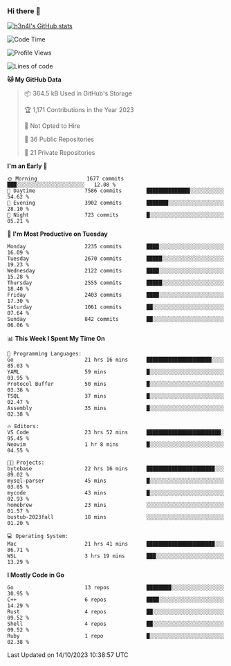 ### Hi there 👋

[![h3n4l's GitHub stats](https://github-readme-stats.vercel.app/api?username=h3n4l&count_private=true&show_icons=true&theme=radical)](https://github.com/h3n4l/github-readme-stats)

<!--START_SECTION:waka-->
![Code Time](http://img.shields.io/badge/Code%20Time-1%2C615%20hrs%2041%20mins-blue)

![Profile Views](http://img.shields.io/badge/Profile%20Views-0-blue)

![Lines of code](https://img.shields.io/badge/From%20Hello%20World%20I%27ve%20Written-3.8%20million%20lines%20of%20code-blue)

**🐱 My GitHub Data** 

> 📦 364.5 kB Used in GitHub's Storage 
 > 
> 🏆 1,171 Contributions in the Year 2023
 > 
> 🚫 Not Opted to Hire
 > 
> 📜 36 Public Repositories 
 > 
> 🔑 21 Private Repositories 
 > 
**I'm an Early 🐤** 

```text
🌞 Morning                1677 commits        ███░░░░░░░░░░░░░░░░░░░░░░   12.08 % 
🌆 Daytime                7586 commits        ██████████████░░░░░░░░░░░   54.62 % 
🌃 Evening                3902 commits        ███████░░░░░░░░░░░░░░░░░░   28.10 % 
🌙 Night                  723 commits         █░░░░░░░░░░░░░░░░░░░░░░░░   05.21 % 
```
📅 **I'm Most Productive on Tuesday** 

```text
Monday                   2235 commits        ████░░░░░░░░░░░░░░░░░░░░░   16.09 % 
Tuesday                  2670 commits        █████░░░░░░░░░░░░░░░░░░░░   19.23 % 
Wednesday                2122 commits        ████░░░░░░░░░░░░░░░░░░░░░   15.28 % 
Thursday                 2555 commits        █████░░░░░░░░░░░░░░░░░░░░   18.40 % 
Friday                   2403 commits        ████░░░░░░░░░░░░░░░░░░░░░   17.30 % 
Saturday                 1061 commits        ██░░░░░░░░░░░░░░░░░░░░░░░   07.64 % 
Sunday                   842 commits         ██░░░░░░░░░░░░░░░░░░░░░░░   06.06 % 
```


📊 **This Week I Spent My Time On** 

```text
💬 Programming Languages: 
Go                       21 hrs 16 mins      █████████████████████░░░░   85.03 % 
YAML                     59 mins             █░░░░░░░░░░░░░░░░░░░░░░░░   03.95 % 
Protocol Buffer          50 mins             █░░░░░░░░░░░░░░░░░░░░░░░░   03.36 % 
TSQL                     37 mins             █░░░░░░░░░░░░░░░░░░░░░░░░   02.47 % 
Assembly                 35 mins             █░░░░░░░░░░░░░░░░░░░░░░░░   02.38 % 

🔥 Editors: 
VS Code                  23 hrs 52 mins      ████████████████████████░   95.45 % 
Neovim                   1 hr 8 mins         █░░░░░░░░░░░░░░░░░░░░░░░░   04.55 % 

🐱‍💻 Projects: 
bytebase                 22 hrs 16 mins      ██████████████████████░░░   89.02 % 
mysql-parser             45 mins             █░░░░░░░░░░░░░░░░░░░░░░░░   03.05 % 
mycode                   43 mins             █░░░░░░░░░░░░░░░░░░░░░░░░   02.93 % 
homebrew                 23 mins             ░░░░░░░░░░░░░░░░░░░░░░░░░   01.57 % 
bustub-2023fall          18 mins             ░░░░░░░░░░░░░░░░░░░░░░░░░   01.20 % 

💻 Operating System: 
Mac                      21 hrs 41 mins      ██████████████████████░░░   86.71 % 
WSL                      3 hrs 19 mins       ███░░░░░░░░░░░░░░░░░░░░░░   13.29 % 
```

**I Mostly Code in Go** 

```text
Go                       13 repos            ████████░░░░░░░░░░░░░░░░░   30.95 % 
C++                      6 repos             ████░░░░░░░░░░░░░░░░░░░░░   14.29 % 
Rust                     4 repos             ██░░░░░░░░░░░░░░░░░░░░░░░   09.52 % 
Shell                    4 repos             ██░░░░░░░░░░░░░░░░░░░░░░░   09.52 % 
Ruby                     1 repo              █░░░░░░░░░░░░░░░░░░░░░░░░   02.38 % 
```




 Last Updated on 14/10/2023 10:38:57 UTC
<!--END_SECTION:waka-->

